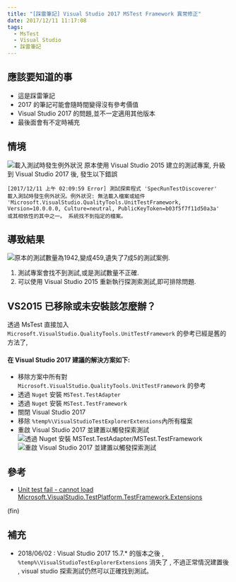 ```yaml
---
title: "[踩雷筆記] Visual Studio 2017 MSTest Framework 異常修正"
date: 2017/12/11 11:17:08
tags:
  - MsTest
  - Visual Studio
  - 踩雷筆記
---
```


## 應該要知道的事

- 這是踩雷筆記
- 2017 的筆記可能會隨時間變得沒有參考價值
- Visual Studio 2017 的問題,並不一定適用其他版本
- 最後面會有不定時補充

## 情境

![載入測試時發生例外狀況](https://i.imgur.com/FDDtc9V.jpg)
原本使用 Visual Studio 2015 建立的測試專案,
升級到 Visual Studio 2017 後, 發生以下錯誤

```
[2017/12/11 上午 02:09:59 Error] 測試探索程式 'SpecRunTestDiscoverer'
載入測試時發生例外狀況。例外狀況: 無法載入檔案或組件
'Microsoft.VisualStudio.QualityTools.UnitTestFramework,
Version=10.0.0.0, Culture=neutral, PublicKeyToken=b03f5f7f11d50a3a'
或其相依性的其中之一。 系統找不到指定的檔案。
```

## 導致結果

![原本的測試數量為1942,變成459,遺失了7成5的測試案例.](https://i.imgur.com/2REPRzG.jpg)

1. 測試專案會找不到測試,或是測試數量不正確.
2. 可以使用 Visual Studio 2015 重新執行探測索測試,即可排除問題.

## VS2015 已移除或未安裝該怎麼辦？

透過 MsTest 直接加入
`Microsoft.VisualStudio.QualityTools.UnitTestFramework`
的參考已經是舊的方法了,

#### 在 Visual Studio 2017 建議的解決方案如下:

- 移除方案中所有對 `Microsoft.VisualStudio.QualityTools.UnitTestFramework` 的參考
- 透過 `Nuget` 安裝 `MSTest.TestAdapter`
- 透過 `Nuget` 安裝 `MSTest.TestFramework`
- 關閉 Visual Studio 2017
- 移除 `%temp%\VisualStudioTestExplorerExtensions`內所有檔案
- 重啟 Visual Studio 2017 並建置以觸發探索測試
  ![透過 Nuget 安裝 MSTest.TestAdapter/MSTest.TestFramework](https://i.imgur.com/RPI77KN.jpg)
  ![重啟 Visual Studio 2017 並建置以觸發探索測試](https://i.imgur.com/JQ7zf2S.jpg)

## 參考

- [Unit test fail - cannot load Microsoft.VisualStudio.TestPlatform.TestFramework.Extensions](https://developercommunity.visualstudio.com/content/problem/14673/unit-test-fail-cannot-load-microsoftvisualstudiote.html)

(fin)

## 補充

- 2018/06/02 :
  Visual Studio 2017 15.7.\* 的版本之後 ,
  `%temp%\VisualStudioTestExplorerExtensions` 消失了 ,
  不過正常情況建置後 , visual studio 探索測試仍然可以正確找到測試。

